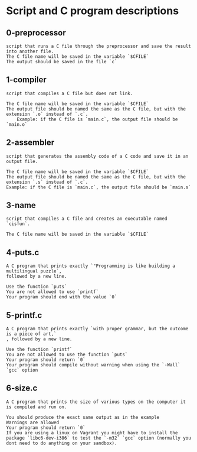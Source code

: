 # Script and C program descriptions

## 0-preprocessor
	script that runs a C file through the preprocessor and save the result into another file.
	The C file name will be saved in the variable `$CFILE`
	The output should be saved in the file `c`

## 1-compiler
	script that compiles a C file but does not link.

	The C file name will be saved in the variable `$CFILE`
	The output file should be named the same as the C file, but with the extension `.o` instead of `.c`.
		Example: if the C file is `main.c`, the output file should be `main.o`

## 2-assembler
	script that generates the assembly code of a C code and save it in an output file.

	The C file name will be saved in the variable `$CFILE`
	The output file should be named the same as the C file, but with the extension `.s` instead of `.c`.
	Example: if the C file is `main.c`, the output file should be `main.s`

## 3-name
	script that compiles a C file and creates an executable named `cisfun`.

	The C file name will be saved in the variable `$CFILE`

## 4-puts.c
	A C program that prints exactly `"Programming is like building a multilingual puzzle`,
	followed by a new line.

	Use the function `puts`
	You are not allowed to use `printf`
	Your program should end with the value `0`

## 5-printf.c
	A C program that prints exactly `with proper grammar, but the outcome is a piece of art,`
	, followed by a new line.

	Use the function `printf`
	You are not allowed to use the function `puts`
	Your program should return `0`
	Your program should compile without warning when using the `-Wall` `gcc` option

## 6-size.c
	A C program that prints the size of various types on the computer it is compiled and run on.

	You should produce the exact same output as in the example
	Warnings are allowed
	Your program should return `0`
	If you are using a linux on Vagrant you might have to install the package `libc6-dev-i386` to test the `-m32` `gcc` option (normally you dont need to do anything on your sandbox).
